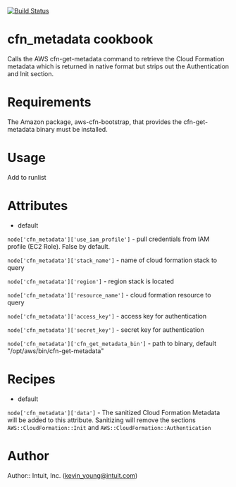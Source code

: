 [![Build Status](https://secure.travis-ci.org/intuit/cfn_metadata-cookbook.png)](http://travis-ci.org/intuit/ec2_metadata-cookbook)

# cfn_metadata cookbook
Calls the AWS cfn-get-metadata command to retrieve the Cloud Formation metadata which is returned in native format but strips out the Authentication and Init section.

# Requirements
The Amazon package, aws-cfn-bootstrap, that provides the cfn-get-metadata binary must be installed.

# Usage
Add to runlist

# Attributes
* default

`node['cfn_metadata']['use_iam_profile']`    - pull credentials from IAM profile (EC2 Role). False by default.

`node['cfn_metadata']['stack_name']`    - name of cloud formation stack to query

`node['cfn_metadata']['region']`        - region stack is located

`node['cfn_metadata']['resource_name']` - cloud formation resource to query

`node['cfn_metadata']['access_key']`    - access key for authentication

`node['cfn_metadata']['secret_key']`   - secret key for authentication

`node['cfn_metadata']['cfn_get_metadata_bin']`  - path to binary, default "/opt/aws/bin/cfn-get-metadata"

# Recipes
* default

`node['cfn_metadata']['data']` - The sanitized Cloud Formation Metadata will be added to this attribute. Sanitizing will remove the sections  `AWS::CloudFormation::Init` and `AWS::CloudFormation::Authentication`
# Author

Author:: Intuit, Inc. (<kevin_young@intuit.com>)
